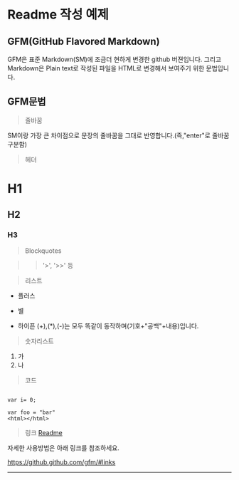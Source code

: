 Readme 작성 예제
============
GFM(GitHub Flavored Markdown)
-
GFM은 표준 Markdown(SM)에 조금더 현하게 변경한 github 버젼입니다. 그리고 Markdown은 Plain text로 작성된 파일을 HTML로 변경해서 보여주기 위한 문법입니다.

GFM문법
-

> 줄바꿈

SM이랑 가장 큰 차이점으로 문장의 줄바꿈을 그대로 반영합니다.(즉,"enter"로 줄바꿈 구분함)

> 헤더

# H1
## H2
### H3

> Blockquotes

>> '>', '>>' 등


> 리스트
+ 플러스
* 별
- 하이픈
(+),(*),(-)는 모두 똑같이 동작하며(기호+"공백"+내용)입니다.

> 숫자리스트

1. 가
2. 나

> 코드
<pre><code>
var i= 0;
</code></pre>

```
var foo = "bar"
<html></html>
```
> 링크
[Readme](/Readme.md "title")

자세한 사용방법은 아래 링크를 참조하세요. 

https://github.github.com/gfm/#links

-----
